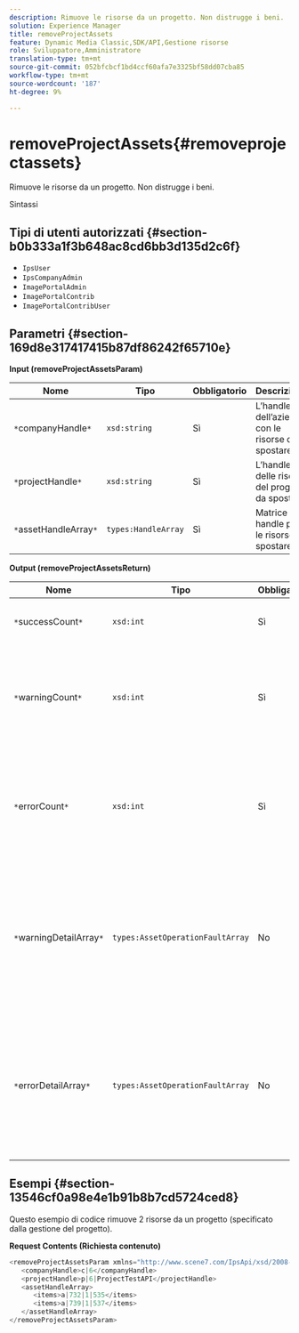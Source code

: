 ```yaml
---
description: Rimuove le risorse da un progetto. Non distrugge i beni.
solution: Experience Manager
title: removeProjectAssets
feature: Dynamic Media Classic,SDK/API,Gestione risorse
role: Sviluppatore,Amministratore
translation-type: tm+mt
source-git-commit: 052bfcbcf1bd4ccf60afa7e3325bf58dd07cba85
workflow-type: tm+mt
source-wordcount: '187'
ht-degree: 9%

---
```



# removeProjectAssets{#removeprojectassets}

Rimuove le risorse da un progetto. Non distrugge i beni.

Sintassi

## Tipi di utenti autorizzati {#section-b0b333a1f3b648ac8cd6bb3d135d2c6f}

* `IpsUser`
* `IpsCompanyAdmin`
* `ImagePortalAdmin`
* `ImagePortalContrib`
* `ImagePortalContribUser`

## Parametri {#section-169d8e317417415b87df86242f65710e}

**Input (removeProjectAssetsParam)**

| Nome | Tipo | Obbligatorio | Descrizione |
|---|---|---|---|
| `*`companyHandle`*` | `xsd:string` | Sì | L’handle dell’azienda con le risorse da spostare. |
| `*`projectHandle`*` | `xsd:string` | Sì | L’handle delle risorse del progetto da spostare. |
| `*`assetHandleArray`*` | `types:HandleArray` | Sì | Matrice di handle per le risorse da spostare. |

**Output (removeProjectAssetsReturn)**

| Nome | Tipo | Obbligatorio | Descrizione |
|---|---|---|---|
| `*`successCount`*` | `xsd:int` | Sì | Il conteggio delle risorse è stato rimosso. |
| `*`warningCount`*` | `xsd:int` | Sì | Numero di avvisi generati quando l’operazione tentava di rimuovere risorse dal progetto. |
| `*`errorCount`*` | `xsd:int` | Sì | Il numero di errori generati quando l’operazione tentava di rimuovere le risorse dal progetto. |
| `*`warningDetailArray`*` | `types:AssetOperationFaultArray` | No | Array di dettagli associati alle risorse che hanno generato avvisi quando l’operazione tentava di rimuoverli dal progetto. |
| `*`errorDetailArray`*` | `types:AssetOperationFaultArray` | No | Matrice di dettagli associati alle risorse che generavano errori quando l’operazione tentava di rimuoverli dal progetto. |

## Esempi {#section-13546cf0a98e4e1b91b8b7cd5724ced8}

Questo esempio di codice rimuove 2 risorse da un progetto (specificato dalla gestione del progetto).

**Request Contents (Richiesta contenuto)**

```java
<removeProjectAssetsParam xmlns="http://www.scene7.com/IpsApi/xsd/2008-01-15">
   <companyHandle>c|6</companyHandle>
   <projectHandle>p|6|ProjectTestAPI</projectHandle>
   <assetHandleArray>
      <items>a|732|1|535</items>
      <items>a|739|1|537</items>
   </assetHandleArray>
</removeProjectAssetsParam>
```

